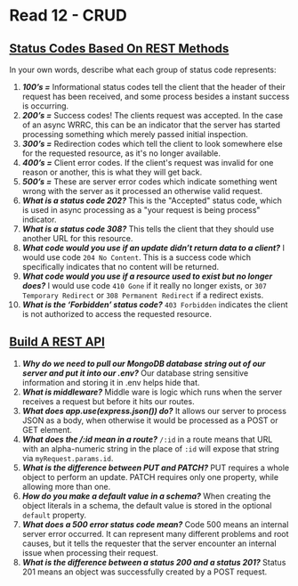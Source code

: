 # Read 12 - CRUD

## [Status Codes Based On REST Methods](https://www.moesif.com/blog/technical/api-design/Which-HTTP-Status-Code-To-Use-For-Every-CRUD-App/)

In your own words, describe what each group of status code represents:

1. ***100’s =*** Informational status codes tell the client that the header of their request has been received, and some process besides a instant success is occurring.
2. ***200’s =*** Success codes! The clients request was accepted. In the case of an async WRRC, this can be an indicator that the server has started processing something which merely passed initial inspection.
3. ***300’s =*** Redirection codes which tell the client to look somewhere else for the requested resource, as it's no longer available.
4. ***400’s =*** Client error codes. If the client's request was invalid for one reason or another, this is what they will get back.
5. ***500’s =*** These are server error codes which indicate something went wrong with the server as it processed an otherwise valid request.
6. ***What is a status code 202?*** This is the "Accepted" status code, which is used in async processing as a "your request is being process" indicator.
7. ***What is a status code 308?*** This tells the client that they should use another URL for this resource.
8. ***What code would you use if an update didn’t return data to a client?*** I would use code `204 No Content`. This is a success code which specifically indicates that no content will be returned.
9. ***What code would you use if a resource used to exist but no longer does?*** I would use code `410 Gone` if it really no longer exists, or `307 Temporary Redirect` or `308 Permanent Redirect` if a redirect exists.
10. ***What is the ‘Forbidden’ status code?*** `403 Forbidden` indicates the client is not authorized to access the requested resource.

## [Build A REST API](https://www.youtube.com/channel/UCFbNIlppjAuEX4znoulh0Cw)

1. ***Why do we need to pull our MongoDB database string out of our server and put it into our .env?*** Our database string sensitive information and storing it in .env helps hide that.
2. ***What is middleware?*** Middle ware is logic which runs when the server receives a request but before it hits our routes.
3. ***What does app.use(express.json()) do?*** It allows our server to process JSON as a body, when otherwise it would be processed as a POST or GET element.
4. ***What does the /:id mean in a route?*** `/:id` in a route means that URL with an alpha-numeric string in the place of `:id` will expose that string via `myRequest.params.id`.
5. ***What is the difference between PUT and PATCH?***
PUT requires a whole object to perform an update. PATCH requires only one property, while allowing more than one.
6. ***How do you make a default value in a schema?***
When creating the object literals in a schema, the default value is stored in the optional `default` property.
7. ***What does a 500 error status code mean?***
Code 500 means an internal server error occurred. It can represent many different problems and root causes, but it tells the requester that the server encounter an internal issue when processing their request.
8. ***What is the difference between a status 200 and a status 201?***
Status 201 means an object was successfully created by a POST request.

